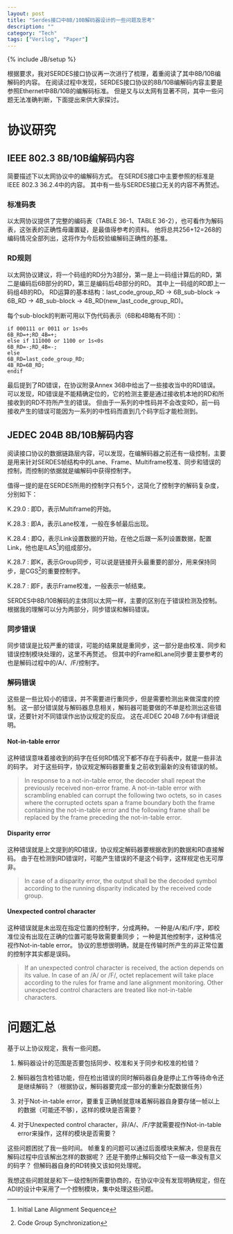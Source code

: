 ```yaml
---
layout: post
title: "Serdes接口中8B/10B解码器设计的一些问题及思考"
description: ""
category: "Tech"
tags: ["Verilog", "Paper"]
---
```

{% include JB/setup %}

根据要求，我对SERDES接口协议再一次进行了梳理，着重阅读了其中8B/10B编解码的内容。
在阅读过程中发现，SERDES接口协议的8B/10B编解码内容主要是参照Ethernet中8B/10B的编解码标准。
但是又与以太网有显著不同，其中一些问题无法准确判断，下面提出来供大家探讨。

协议研究
========

IEEE 802.3 8B/10B编解码内容
---------------------------

简要描述下以太网协议中的编解码方式。
在SERDES接口中主要参照的标准是<span>IEEE 802.3 36.2.4</span>中的内容。
其中有一些与SERDES接口无关的内容不再赘述。

### 标准码表

以太网协议提供了完整的编码表（TABLE 36-1、TABLE
36-2），也可看作为解码表，这张表的正确性毋庸置疑，是最值得参考的资料。
他将总共256+12=268的编码情况全部列出，这将作为今后校验编解码正确性的基准。

### RD规则

以太网协议建议，将一个码组的RD分为3部分，第一是上一码组计算后的RD，第二是编码后6B部分的RD，第三是编码后4B部分的RD。
其中上一码组的RD即上一码组4B的RD。
RD运算的基本结构：last_code_group_RD -> 6B_sub-block -> 6B_RD -> 4B_sub-block -> 4B_RD(new_last_code_group_RD)。

每个sub-block的判断可用以下伪代码表示（6B和4B略有不同）：
```
if 000111 or 0011 or 1s>0s
6B_RD=+;RD_4B=+;
else if 111000 or 1100 or 1s<0s
6B_RD=-;RD_4B=-;
else
6B_RD=last_code_group_RD;
4B_RD=6B_RD;
endif
```

最后提到了RD错误，在协议附录<span>Annex 36B</span>中给出了一些接收当中的RD错误。
可以发现，RD错误是不能精确定位的，它的检测主要是通过接收机本地的RD和所接收到的RD不符所产生的错误。
但由于一系列的中性码并不会改变RD，前一码接收产生的错误可能因为一系列的中性码而直到几个码字后才能检测到。

JEDEC 204B 8B/10B解码内容
-------------------------

阅读接口协议的数据链路层内容，可以发现，在编解码器之前还有一级控制，主要是用来针对SERDES帧结构中的Lane、Frame、Multiframe校准、同步和错误的控制，而控制的依据就是编解码中获得控制字。

值得一提的是在SERDES所用的控制字只有5个，这简化了控制字的解码复杂度，分别如下：

K.29.0
:   即D，表示Multiframe的开始。

K.28.3
:   即A，表示Lane校准，一般在多帧最后出现。

K.28.4
:   即Q，表示Link设置数据的开始，在他之后跟一系列设置数据，配置Link，他也是ILAS[^1]的组成部分。

K.28.7
:   即K，表示Group同步，可以说是链接开头最重要的部分，用来保持同步，是CGS[^2]的重要控制字。

K.28.7
:   即F，表示Frame校准，一般表示一帧结束。

SERDES中8B/10B解码的主体同以太网一样，主要的区别在于错误检测及控制。
根据我的理解可以分为两部分，同步错误和解码错误。

### 同步错误

同步错误是比较严重的错误，可能的结果就是重同步，这一部分是由校准、同步和错误控制模块处理的，这里不再赘述。
但其中的Frame和Lane同步要主要参考的也是解码过程中的/A/、/F/控制字。

### 解码错误

这些是一些比较小的错误，并不需要进行重同步，但是需要检测出来做深度的控制。
这一部分错误就与解码器息息相关，解码器可能要做的不单是检测出这些错误，还要针对不同错误作出协议规定的反应。
这在<span>JEDEC 204B 7.6</span>中有详细说明。

#### Not-in-table error

这种错误意味着接收到的码字在任何RD情况下都不存在于码表中，就是一些非法的码字。
对于这些码字，协议规定解码器要重复之前收到最新的没有错误的帧。

> In response to a not-in-table error, the decoder shall repeat the
> previously received non-error frame. A not-in-table error with
> scrambling enabled can corrupt the following two octets, so in cases
> where the corrupted octets span a frame boundary both the frame
> containing the not-in-table error and the following frame shall be
> replaced by the frame preceding the not-in-table error.

#### Disparity error

这种错误就是上文提到的RD错误，协议规定解码器要根据收到的数据和RD直接解码。
由于在检测到RD错误时，可能产生错误的不是这个码字，这样规定也无可厚非。

> In case of a disparity error, the output shall be the decoded symbol
> according to the running disparity indicated by the received code
> group.

#### Unexpected control character

这种错误就是未出现在指定位置的控制字，分成两种。
一种是/A/和/F/字，即校准位没有出现在正确的位置可能导致需要重同步；
一种是其他控制字，这种情况视作Not-in-table error。
协议的思想很明确，就是在传输时所产生的非正常位置的控制字其实都是误码。

> If an unexpected control character is received, the action depends on
> its value. In case of an /A/ or /F/, octet replacement will take place
> according to the rules for frame and lane alignment monitoring. Other
> unexpected control characters are treated like not-in-table
> characters.

问题汇总
========

基于以上协议规定，我有一些问题。

1.  解码器设计的范围是否要包括同步、校准和关于同步和校准的检错？

2.  解码器包含检错功能，但在检出错误的同时解码器自身是停止工作等待命令还是继续解码？（根据协议，解码器要完成一部分的重新分配数据任务）

3.  对于Not-in-table
    error，要重复正确帧就意味着解码器自身要存储一帧以上的数据（可能还不够），这样的模块是否需要？

4.  对于Unexpected control character，非/A/、/F/字就需要视作Not-in-table
    error来操作，这样的模块是否需要？

这些问题困扰了我一些时间。
帧重复的问题可以通过后面模块来解决，但是我在解码过程中应该解出怎样的数据呢？
还是干脆停止解码交给下一级一串没有意义的码字？
但解码器自身的RD转换又该如何处理呢。

我想这些问题就是和下一级控制所需要协商的，在协议中没有发现明确规定，但在ADI的设计中采用了一个控制模块，集中处理这些问题。

[^1]: Initial Lane Alignment Sequence

[^2]: Code Group Synchronization
